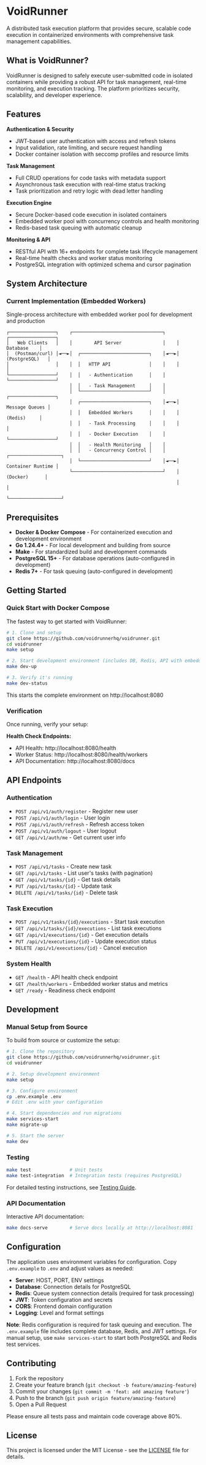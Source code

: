 # VoidRunner

A distributed task execution platform that provides secure, scalable code execution in containerized environments with comprehensive task management capabilities.

## What is VoidRunner?

VoidRunner is designed to safely execute user-submitted code in isolated containers while providing a robust API for task management, real-time monitoring, and execution tracking. The platform prioritizes security, scalability, and developer experience.

## Features

**Authentication & Security**
- JWT-based user authentication with access and refresh tokens
- Input validation, rate limiting, and secure request handling
- Docker container isolation with seccomp profiles and resource limits

**Task Management**  
- Full CRUD operations for code tasks with metadata support
- Asynchronous task execution with real-time status tracking
- Task prioritization and retry logic with dead letter handling

**Execution Engine**
- Secure Docker-based code execution in isolated containers
- Embedded worker pool with concurrency controls and health monitoring
- Redis-based task queuing with automatic cleanup

**Monitoring & API**
- RESTful API with 16+ endpoints for complete task lifecycle management
- Real-time health checks and worker status monitoring
- PostgreSQL integration with optimized schema and cursor pagination

## System Architecture

### Current Implementation (Embedded Workers)
Single-process architecture with embedded worker pool for development and production

```
┌─────────────────┐    ┌─────────────────────────────────┐    ┌─────────────────┐
│   Web Clients   │    │        API Server               │    │     Database    │
│  (Postman/curl) │◄──►│  ┌─────────────────────────┐    │◄──►│  (PostgreSQL)   │
│                 │    │  │   HTTP API              │    │    │                 │
└─────────────────┘    │  │   - Authentication      │    │    └─────────────────┘
                       │  │   - Task Management     │    │
                       │  └─────────────────────────┘    │    ┌─────────────────┐
                       │  ┌─────────────────────────┐    │◄──►│  Message Queues │
                       │  │   Embedded Workers      │    │    │     (Redis)     │
                       │  │   - Task Processing     │    │    │                 │
                       │  │   - Docker Execution    │    │    └─────────────────┘
                       │  │   - Health Monitoring   │    │
                       │  │   - Concurrency Control │    │    ┌───────────────────┐
                       │  └─────────────────────────┘    │◄──►│ Container Runtime │
                       └─────────────────────────────────┘    │     (Docker)      │
                                                              │                   │
                                                              └───────────────────┘
```


## Prerequisites

- **Docker & Docker Compose** - For containerized execution and development environment
- **Go 1.24.4+** - For local development and building from source
- **Make** - For standardized build and development commands
- **PostgreSQL 15+** - For database operations (auto-configured in development)
- **Redis 7+** - For task queuing (auto-configured in development)

## Getting Started

### Quick Start with Docker Compose

The fastest way to get started with VoidRunner:

```bash
# 1. Clone and setup
git clone https://github.com/voidrunnerhq/voidrunner.git
cd voidrunner
make setup

# 2. Start development environment (includes DB, Redis, API with embedded workers)
make dev-up

# 3. Verify it's running
make dev-status
```

This starts the complete environment on http://localhost:8080

### Verification

Once running, verify your setup:

**Health Check Endpoints:**
- API Health: http://localhost:8080/health
- Worker Status: http://localhost:8080/health/workers  
- API Documentation: http://localhost:8080/docs

## API Endpoints

### Authentication
- `POST /api/v1/auth/register` - Register new user
- `POST /api/v1/auth/login` - User login
- `POST /api/v1/auth/refresh` - Refresh access token
- `POST /api/v1/auth/logout` - User logout
- `GET /api/v1/auth/me` - Get current user info

### Task Management
- `POST /api/v1/tasks` - Create new task
- `GET /api/v1/tasks` - List user's tasks (with pagination)
- `GET /api/v1/tasks/{id}` - Get task details
- `PUT /api/v1/tasks/{id}` - Update task
- `DELETE /api/v1/tasks/{id}` - Delete task

### Task Execution
- `POST /api/v1/tasks/{id}/executions` - Start task execution
- `GET /api/v1/tasks/{id}/executions` - List task executions
- `GET /api/v1/executions/{id}` - Get execution details
- `PUT /api/v1/executions/{id}` - Update execution status
- `DELETE /api/v1/executions/{id}` - Cancel execution

### System Health
- `GET /health` - API health check endpoint
- `GET /health/workers` - Embedded worker status and metrics
- `GET /ready` - Readiness check endpoint


## Development

### Manual Setup from Source

To build from source or customize the setup:

```bash
# 1. Clone the repository
git clone https://github.com/voidrunnerhq/voidrunner.git
cd voidrunner

# 2. Setup development environment
make setup

# 3. Configure environment
cp .env.example .env
# Edit .env with your configuration

# 4. Start dependencies and run migrations
make services-start
make migrate-up

# 5. Start the server
make dev
```

### Testing

```bash
make test              # Unit tests
make test-integration  # Integration tests (requires PostgreSQL)
```

For detailed testing instructions, see [Testing Guide](docs/testing.md).

### API Documentation

Interactive API documentation:
```bash
make docs-serve        # Serve docs locally at http://localhost:8081
```


## Configuration

The application uses environment variables for configuration. Copy `.env.example` to `.env` and adjust values as needed:

- **Server**: HOST, PORT, ENV settings
- **Database**: Connection details for PostgreSQL
- **Redis**: Queue system connection details (required for task processing)
- **JWT**: Token configuration and secrets
- **CORS**: Frontend domain configuration
- **Logging**: Level and format settings

**Note**: Redis configuration is required for task queuing and execution. The `.env.example` file includes complete database, Redis, and JWT settings. For manual setup, use `make services-start` to start both PostgreSQL and Redis test services.

## Contributing

1. Fork the repository
2. Create your feature branch (`git checkout -b feature/amazing-feature`)
3. Commit your changes (`git commit -m 'feat: add amazing feature'`)
4. Push to the branch (`git push origin feature/amazing-feature`)
5. Open a Pull Request

Please ensure all tests pass and maintain code coverage above 80%.

## License

This project is licensed under the MIT License - see the [LICENSE](LICENSE) file for details.

